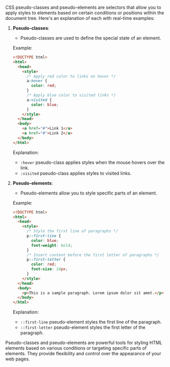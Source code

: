 CSS pseudo-classes and pseudo-elements are selectors that allow you to apply styles to elements based on certain conditions or positions within the document tree. Here's an explanation of each with real-time examples:

1. **Pseudo-classes**:

   - Pseudo-classes are used to define the special state of an element.

   Example:

   ```html
   <!DOCTYPE html>
   <html>
     <head>
       <style>
         /* Apply red color to links on hover */
         a:hover {
           color: red;
         }
         /* Apply blue color to visited links */
         a:visited {
           color: blue;
         }
       </style>
     </head>
     <body>
       <a href="#">Link 1</a>
       <a href="#">Link 2</a>
     </body>
   </html>
   ```

   Explanation:

   - `:hover` pseudo-class applies styles when the mouse hovers over the link.
   - `:visited` pseudo-class applies styles to visited links.

2. **Pseudo-elements**:

   - Pseudo-elements allow you to style specific parts of an element.

   Example:

   ```html
   <!DOCTYPE html>
   <html>
     <head>
       <style>
         /* Style the first line of paragraphs */
         p::first-line {
           color: blue;
           font-weight: bold;
         }
         /* Insert content before the first letter of paragraphs */
         p::first-letter {
           color: red;
           font-size: 24px;
         }
       </style>
     </head>
     <body>
       <p>This is a sample paragraph. Lorem ipsum dolor sit amet.</p>
     </body>
   </html>
   ```

   Explanation:

   - `::first-line` pseudo-element styles the first line of the paragraph.
   - `::first-letter` pseudo-element styles the first letter of the paragraph.

Pseudo-classes and pseudo-elements are powerful tools for styling HTML elements based on various conditions or targeting specific parts of elements. They provide flexibility and control over the appearance of your web pages.
